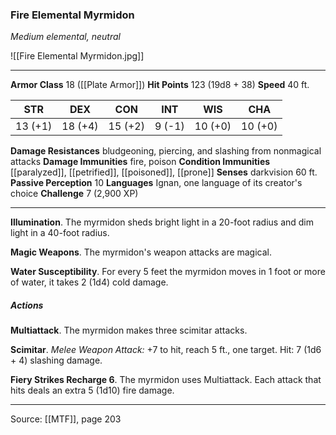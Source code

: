 ### Fire Elemental Myrmidon
_Medium elemental, neutral_

![[Fire Elemental Myrmidon.jpg]]




---

**Armor Class** 18 ([[Plate Armor]])
**Hit Points** 123 (19d8 + 38)
**Speed** 40 ft.

| STR     | DEX     | CON     | INT     | WIS     | CHA     |
|---------|---------|---------|---------|---------|---------|
| 13 (+1) | 18 (+4) | 15 (+2) | 9 (-1) | 10 (+0) | 10 (+0) |

**Damage Resistances** bludgeoning, piercing, and slashing from nonmagical attacks
**Damage Immunities** fire, poison
**Condition Immunities** [[paralyzed]], [[petrified]], [[poisoned]], [[prone]]
**Senses** darkvision 60 ft.
**Passive Perception** 10
**Languages** Ignan, one language of its creator's choice
**Challenge** 7 (2,900 XP)

---

**Illumination**. The myrmidon sheds bright light in a 20-foot radius and dim light in a 40-foot radius.

**Magic Weapons**. The myrmidon's weapon attacks are magical.

**Water Susceptibility**. For every 5 feet the myrmidon moves in 1 foot or more of water, it takes 2 (1d4) cold damage.

##### Actions
**Multiattack**. The myrmidon makes three scimitar attacks.

**Scimitar**. _Melee Weapon Attack:_ +7 to hit, reach 5 ft., one target. Hit: 7 (1d6 + 4) slashing damage.

**Fiery Strikes Recharge 6**. The myrmidon uses Multiattack. Each attack that hits deals an extra 5 (1d10) fire damage.


---

Source: [[MTF]], page 203